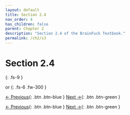 ```yaml
---
layout: default
title: Section 2.4
nav_order: 4
has_children: false
parent: Chapter 2
description: "Section 2.4 of the BrainFuck Textbook."
permalink: /ch2/s3
---
```


# Section 2.4
{: .fs-9 }

or
{: .fs-6 .fw-300 }

[← Previous](/s3){: .btn .btn-blue }
[Next →](/s5){: .btn .btn-green }


[← Previous](/s3){: .btn .btn-blue }
[Next →](/s5){: .btn .btn-green }

